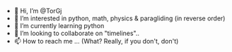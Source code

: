 - 👋 Hi, I’m @TorGj
- 👀 I’m interested in python, math, physics & paragliding (in reverse order)
- 🌱 I’m currently learning python
- 💞️ I’m looking to collaborate on "timelines"..
- 📫 How to reach me ... (What? Really, if you don't, don't)

<!---
TorGj/TorGj is a ✨ special ✨ repository because its `README.md` (this file) appears on your GitHub profile.
You can click the Preview link to take a look at your changes.
--->
